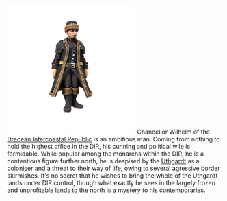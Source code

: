 ![](../../_assets/people/dir/Wilhelm%20van%20Noord.png)
Chancellor Wilhelm of the [Dracean Intercoastal Republic](../../Locations/Dracean%20Intercoastal%20Republic/index.md) is an ambitious man. Coming from nothing to hold the highest office in the DIR, his cunning and political wile is formidable. While popular among the monarchs within the DIR, he is a contentious figure further north, he is despised by the [Uthgardt](../Uthgardt/index.md) as a coloniser and a threat to their way of life, owing to several agressive border skirmishes. It's no secret that he wishes to bring the whole of the Uthgardt lands under DIR control, though what exactly he sees in the largely frozen and unprofitable lands to the north is a mystery to his contemporaries.